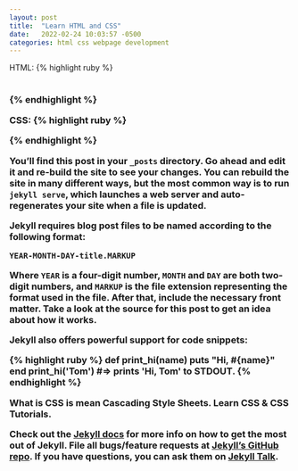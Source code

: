 ```yaml
---
layout: post
title:  "Learn HTML and CSS"
date:   2022-02-24 10:03:57 -0500
categories: html css webpage development
---
```


HTML:
{% highlight ruby %}
<div>
<p>
<h1>
<h2>
<h3>
{% endhighlight %}

CSS:
{% highlight ruby %}
<style type="text/css">

    .center {
        text-align: center;
    }

  	.tab {
    	margin-left: 100px;
        background-color: lightgreen;
        front-size 75px;
        }

   </style>
{% endhighlight %}



You’ll find this post in your `_posts` directory. Go ahead and edit it and re-build the site to see your changes. You can rebuild the site in many different ways, but the most common way is to run `jekyll serve`, which launches a web server and auto-regenerates your site when a file is updated.

Jekyll requires blog post files to be named according to the following format:

`YEAR-MONTH-DAY-title.MARKUP`

Where `YEAR` is a four-digit number, `MONTH` and `DAY` are both two-digit numbers, and `MARKUP` is the file extension representing the format used in the file. After that, include the necessary front matter. Take a look at the source for this post to get an idea about how it works.

Jekyll also offers powerful support for code snippets:

{% highlight ruby %}
def print_hi(name)
  puts "Hi, #{name}"
end
print_hi('Tom')
#=> prints 'Hi, Tom' to STDOUT.
{% endhighlight %}

What is CSS is mean Cascading Style Sheets. Learn CSS & CSS Tutorials.

Check out the [Jekyll docs][jekyll-docs] for more info on how to get the most out of Jekyll. File all bugs/feature requests at [Jekyll’s GitHub repo][jekyll-gh]. If you have questions, you can ask them on [Jekyll Talk][jekyll-talk].

[ruby-installer]: https://rubyinstaller.org
[jekyll-docs]: https://jekyllrb.com/docs/home
[jekyll-gh]:   https://github.com/jekyll/jekyll
[jekyll-talk]: https://talk.jekyllrb.com/
